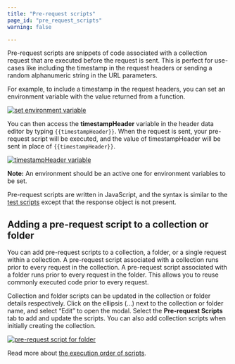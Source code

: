 ```yaml
---
title: "Pre-request scripts"
page_id: "pre_request_scripts"
warning: false

---
```


Pre-request scripts are snippets of code associated with a collection request that are executed before the request is sent. This is perfect for use-cases like including the timestamp in the request headers or sending a random alphanumeric string in the URL parameters.

For example, to include a timestamp in the request headers, you can set an environment variable with the value returned from a function.

[![set environment variable](https://assets.postman.com/postman-docs/Test_script3_Updated2.png)](https://assets.postman.com/postman-docs/Test_script3_Updated2.png)

You can then access the **timestampHeader** variable in the header data editor by typing `{{timestampHeader}}`. When the request is sent, your pre-request script will be executed, and the value of timestampHeader will be sent in place of `{{timestampHeader}}`.

[![timestampHeader variable](https://assets.postman.com/postman-docs/Test_script4_Updated3.png)](https://assets.postman.com/postman-docs/Test_script4_Updated3.png)

**Note:** An environment should be an active one for environment variables to be set.

Pre-request scripts are written in JavaScript, and the syntax is similar to the [test scripts](/docs/postman/scripts/test_scripts/) except that the response object is not present.

## Adding a pre-request script to a collection or folder

You can add pre-request scripts to a collection, a folder, or a single request within a collection. A pre-request script associated with a collection runs prior to every request in the collection. A pre-request script associated with a folder runs prior to every request in the folder. This allows you to reuse commonly executed code prior to every request.

Collection and folder scripts can be updated in the collection or folder details respectively. Click on the ellipsis (...) next to the collection or folder name, and select “Edit” to open the modal. Select the **Pre-request Scripts** tab to add and update the scripts. You can also add collection scripts when initially creating the collection.  

[![pre-request script for folder](https://assets.postman.com/postman-docs/Test_script5.png)](https://assets.postman.com/postman-docs/Test_script5.png)

Read more about [the execution order of scripts](/docs/postman/scripts/intro_to_scripts/#execution-order-of-scripts).
